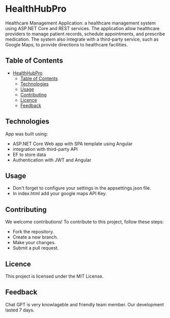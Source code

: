 # HealthHubPro
Healthcare Management Application: a healthcare management system using ASP.NET Core and REST services. The application allow healthcare providers to manage patient records, schedule appointments, and prescribe medication. The system also integrate with a third-party service, such as Google Maps, to provide directions to healthcare facilities.
## Table of Contents
- [HealthHubPro](#healthHubPro)
  - [Table of Contents](#table-of-contents)
  - [Technologies](#technologies)
  - [Usage](#usage)
  - [Contributing](#contributing)
  - [Licence](#licence)
  - [Feedback](#feedback)

## Technologies
App was built using:
-  ASP.NET Core Web app with SPA template using Angular
-  integration with third-party API
-  EF to store data
-  Authentication with JWT and Angular
  
## Usage
- Don't forget to configure your settings in the appsettings.json file.
- In index.html add your google maps API Key.

## Contributing
We welcome contributions! To contribute to this project, follow these steps:

- Fork the repository.
- Create a new branch.
- Make your changes.
- Submit a pull request.

## Licence

This project is licensed under the MIT License.

## Feedback

Chat GPT is very knowlageble and friendly team member. Our development lasted 7 days.
